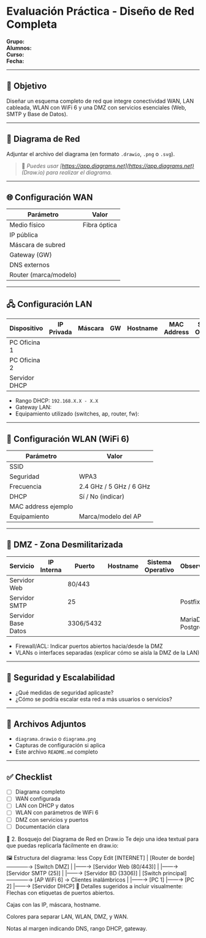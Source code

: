 
# Evaluación Práctica - Diseño de Red Completa


**Grupo:**  
**Alumnos:**  
**Curso:**  
**Fecha:**  

---

## 📌 Objetivo

Diseñar un esquema completo de red que integre conectividad WAN, LAN cableada, WLAN con WiFi 6 y una DMZ con servicios esenciales (Web, SMTP y Base de Datos).

---

## 📐 Diagrama de Red

Adjuntar el archivo del diagrama (en formato `.drawio`, `.png` o `.svg`).

> 📝 *Puedes usar [https://app.diagrams.net](https://app.diagrams.net) (Draw.io) para realizar el diagrama.*

---

## 🌐 Configuración WAN

| Parámetro           | Valor                           |
|---------------------|---------------------------------|
| Medio físico        | Fibra óptica                    |
| IP pública          |                                 |
| Máscara de subred   |                                 |
| Gateway (GW)        |                                 |
| DNS externos        |                                 |
| Router (marca/modelo) |                              |

---

## 🖧 Configuración LAN

| Dispositivo         | IP Privada     | Máscara | GW         | Hostname | MAC Address       | Sistema Operativo     |
|---------------------|----------------|---------|------------|----------|--------------------|------------------------|
| PC Oficina 1        |                |         |            |          |                    |                        |
| PC Oficina 2        |                |         |            |          |                    |                        |
| Servidor DHCP       |                |         |            |          |                    |                        |

- Rango DHCP: `192.168.X.X - X.X`
- Gateway LAN: 
- Equipamiento utilizado (switches, ap, router, fw):

---

## 📶 Configuración WLAN (WiFi 6)

| Parámetro           | Valor                         |
|---------------------|-------------------------------|
| SSID                |                               |
| Seguridad           | WPA3                          |
| Frecuencia          | 2.4 GHz / 5 GHz / 6 GHz        |
| DHCP                | Sí / No (indicar)             |
| MAC address ejemplo |                               |
| Equipamiento        | Marca/modelo del AP           |

---

## 🔐 DMZ - Zona Desmilitarizada

| Servicio           | IP Interna     | Puerto | Hostname        | Sistema Operativo | Observaciones                |
|--------------------|----------------|--------|------------------|--------------------|------------------------------|
| Servidor Web       |                | 80/443 |                  |                    |                              |
| Servidor SMTP      |                | 25     |                  |                    | Postfix                      |
| Servidor Base Datos|                | 3306/5432 |              |                    | MariaDB / PostgreSQL         |

- Firewall/ACL: Indicar puertos abiertos hacia/desde la DMZ
- VLANs o interfaces separadas (explicar cómo se aísla la DMZ de la LAN)

---

## 🔎 Seguridad y Escalabilidad

- ¿Qué medidas de seguridad aplicaste?
- ¿Cómo se podría escalar esta red a más usuarios o servicios?

---

## 📎 Archivos Adjuntos

- `diagrama.drawio` o `diagrama.png`
- Capturas de configuración si aplica
- Este archivo `README.md` completo

---

## ✅ Checklist

- [ ] Diagrama completo
- [ ] WAN configurada
- [ ] LAN con DHCP y datos
- [ ] WLAN con parámetros de WiFi 6
- [ ] DMZ con servicios y puertos
- [ ] Documentación clara

🧰 2. Bosquejo del Diagrama de Red en Draw.io
Te dejo una idea textual para que puedas replicarla fácilmente en draw.io:

🖼 Estructura del diagrama:
less
Copy
Edit
[INTERNET]
     |
[Router de borde] ————→ [Switch DMZ]
     |                            |——→ [Servidor Web (80/443)]
     |                            |——→ [Servidor SMTP (25)]
     |                            |——→ [Servidor BD (3306)]
     |
[Switch principal] ————→ [AP WiFi 6] → Clientes inalámbricos
     |
     |——→ [PC 1]
     |——→ [PC 2]
     |——→ [Servidor DHCP]
🔧 Detalles sugeridos a incluir visualmente:
Flechas con etiquetas de puertos abiertos.

Cajas con las IP, máscara, hostname.

Colores para separar LAN, WLAN, DMZ, y WAN.

Notas al margen indicando DNS, rango DHCP, gateway.
